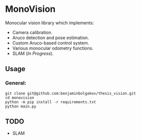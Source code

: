 # MonoVision
Monocular vision library which implements:

- Camera calibration.
- Aruco detection and pose estimation.
- Custom Aruco-based control system.
- Various monocular odometry functions.
- SLAM (*In Progress*).

## Usage

### General:
```
git clone git@github.com:benjaminbolgakov/thesis_vision.git
cd monovision
python -m pip install -r requirements.txt
python main.py
```

## TODO
- SLAM
